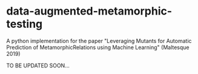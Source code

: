 # data-augmented-metamorphic-testing

A python implementation for the paper "Leveraging Mutants for Automatic Prediction of MetamorphicRelations using Machine Learning" (Maltesque 2019)

 TO BE UPDATED SOON...
